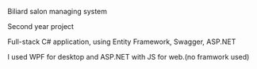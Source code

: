 Biliard salon managing system

Second year project

Full-stack C# application, using Entity Framework, Swagger, ASP.NET

I used WPF for desktop and ASP.NET with JS for web.(no framwork used)

